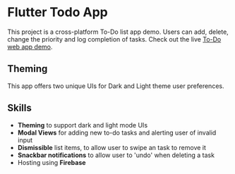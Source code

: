 # Flutter Todo App

This project is a cross-platform To-Do list app demo. Users can add, delete, change the priority and log completion of tasks. Check out the live [To-Do web app demo](https://todo-app-rugburn.web.app/).

## Theming

This app offers two unique UIs for Dark and Light theme user preferences.

## Skills
- **Theming** to support dark and light mode UIs
- **Modal Views** for adding new to-do tasks and alerting user of invalid input
- **Dismissible** list items, to allow user to swipe an task to remove it
- **Snackbar notifications** to allow user to 'undo' when deleting a task 
- Hosting using **Firebase**
